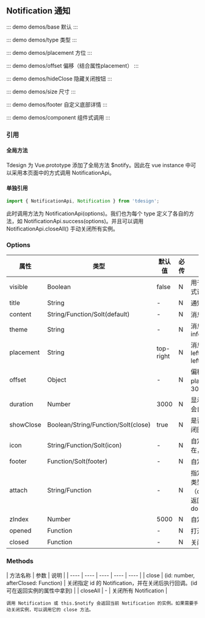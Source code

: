 ## Notification 通知

::: demo demos/base 默认
:::

::: demo demos/type 类型
:::

::: demo demos/placement 方位
:::

::: demo demos/offset 偏移（结合属性placement）
:::

::: demo demos/hideClose 隐藏关闭按钮
:::

::: demo demos/size 尺寸
:::

::: demo demos/footer 自定义底部详情
:::

::: demo demos/component 组件式调用
:::

### 引用
#### 全局方法
Tdesign 为 Vue.prototype 添加了全局方法 $notify。因此在 vue instance 中可以采用本页面中的方式调用 NotificationApi。

#### 单独引用
```javascript
import { NotificationApi, Notification } from 'tdesign';
```
此时调用方法为 NotificationApi(options)。我们也为每个 type 定义了各自的方法，如 NotificationApi.success(options)。并且可以调用 NotificationApi.closeAll() 手动关闭所有实例。

### Options
| 属性 | 类型 | 默认值 | 必传 | 说明 |
|-----|-----|-----|-----|-----|
| visible | Boolean | false| N | 用于控制消息是否显示,函数式调用时强制为 true |
| title | String | - | N | 通知标题 |
| content | String/Function/Solt(default) | - | N | 消息正文内容 |
| theme | String | - | N | 消息类型 info/success/warning/error |
| placement | String | top-right | N | 消息提示的位置，top-left/top-right/bottom-left/bottom-right |
| offset | Object | - | N | 偏移量（结合属性 placement ）{left: 0,top: 30, bottom, right} |
| duration | Number | 3000 | N | 显示时间，毫秒，置 0 则不会自动关闭 |
| showClose | Boolean/String/Function/Solt(close) | true | N | 是否显示关闭按钮/自定义关闭图标 |
| icon | String/Function/Solt(icon) | - | N | 自定义图标。当 theme 存在，取默认图标 |
| footer | Function/Solt(footer) | - | N | 自定义底部详情 |
| attach | String/Function | - | N | 指定弹框挂载节点。字符串类型表示DOM选择器（querySelector）；函数需返回 DOM 节点，如：() => document.body | 
| zIndex | Number | 5000 | N | 自定义层级 |
| opened | Function | - | N | 打开动画完成后触发 |
| closed | Function | - | N | 关闭动画完成后触发 |

### Methods 
| 方法名称 | 参数 |  说明 |
| ---- | ---- | ---- | ---- | ---- | 
| close | (id: number, afterClosed: Function) | 关闭指定 id 的 Notification，并在关闭后执行回调。(id 可在返回实例的属性中拿到) |
| closeAll | - | 关闭所有 Notification |
```
调用 Notification 或 this.$notify 会返回当前 Notification 的实例。如果需要手动关闭实例，可以调用它的 close 方法。
```